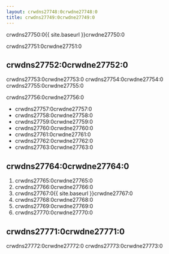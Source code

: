 ```yaml
---
layout: crwdns27748:0crwdne27748:0
title: crwdns27749:0crwdne27749:0
---
```

crwdns27750:0{{ site.baseurl }}crwdne27750:0

crwdns27751:0crwdne27751:0

## crwdns27752:0crwdne27752:0

crwdns27753:0crwdne27753:0 crwdns27754:0crwdne27754:0 crwdns27755:0crwdne27755:0

crwdns27756:0crwdne27756:0

- crwdns27757:0crwdne27757:0
- crwdns27758:0crwdne27758:0
- crwdns27759:0crwdne27759:0
- crwdns27760:0crwdne27760:0
- crwdns27761:0crwdne27761:0
- crwdns27762:0crwdne27762:0
- crwdns27763:0crwdne27763:0

## crwdns27764:0crwdne27764:0

1. crwdns27765:0crwdne27765:0
2. crwdns27766:0crwdne27766:0
3. crwdns27767:0{{ site.baseurl }}crwdne27767:0
4. crwdns27768:0crwdne27768:0
5. crwdns27769:0crwdne27769:0
6. crwdns27770:0crwdne27770:0

## crwdns27771:0crwdne27771:0

crwdns27772:0crwdne27772:0 crwdns27773:0crwdne27773:0